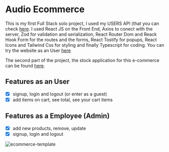 # Audio Ecommerce 
This is my first Full Stack solo project, I used my USERS API (that you can check <a href="https://github.com/carolf32/users-API">here</a>. I used React JS on the Front End, Axios to conect with the server, Zod for validation and serialization, React Router Dom and Reack Hook Form for the routes and the forms, React Tostify for popups, React Icons and Tailwind Css for styling and finally Typescript for coding.
You can try the website as an User <a href="https://audio-ecommerce-template-m89p.vercel.app">here</a>

The second part of the project, the stock application for this e-commerce can be found <a href="https://github.com/carolf32/admin-stock-template/tree/main">here<a/>.

## Features as an User
- [x] signup, login and logout (or enter as a guest)
- [x] add items on cart, see total, see your cart items

## Features as a Employee (Admin)
- [x] add new products, remove, update 
- [x] signup, login and logout

![ecommerce-template](https://github.com/user-attachments/assets/aa700c93-282f-4d0c-8c27-948ba2231ec9)
